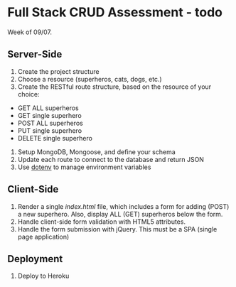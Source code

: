 # Full Stack CRUD Assessment - todo

Week of 09/07.

## Server-Side

1. Create the project structure
1. Choose a resource (superheros, cats, dogs, etc.)
1. Create the RESTful route structure, based on the resource of your choice:
  - GET ALL superheros
  - GET single superhero
  - POST ALL superheros
  - PUT single superhero
  - DELETE single superhero
1. Setup MongoDB, Mongoose, and define your schema
1. Update each route to connect to the database and return JSON
1. Use [dotenv](https://www.npmjs.com/package/dotenv) to manage environment variables

## Client-Side

1. Render a single *index.html* file, which includes a form for adding (POST) a new superhero. Also, display ALL (GET) superheros below the form.
1. Handle client-side form validation with HTML5 attributes.
1. Handle the form submission with jQuery. This must be a SPA (single page application)

## Deployment

1. Deploy to Heroku
